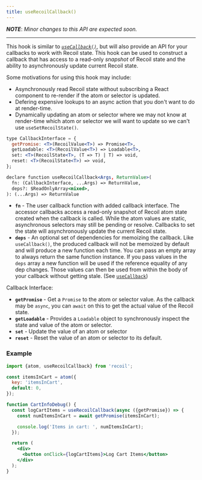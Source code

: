```yaml
---
title: useRecoilCallback()
---
```


***NOTE***: *Minor changes to this API are expected soon.*

----

This hook is similar to [*`useCallback()`*](https://reactjs.org/docs/hooks-reference.html#usecallback), but will also provide an API for your callbacks to work with Recoil state.  This hook can be used to construct a callback that has access to a read-only *snapshot* of Recoil state and the ability to asynchronously update current Recoil state.

Some motivations for using this hook may include:
* Asynchronously read Recoil state without subscribing a React component to re-render if the atom or selector is updated.
* Defering expensive lookups to an async action that you don't want to do at render-time.
* Dynamically updating an atom or selector where we may not know at render-time which atom or selector we will want to update so we can't use `useSetRecoilState()`.

```jsx
type CallbackInterface = {
  getPromise: <T>(RecoilValue<T>) => Promise<T>,
  getLoadable: <T>(RecoilValue<T>) => Loadable<T>,
  set: <T>(RecoilState<T>, (T => T) | T) => void,
  reset: <T>(RecoilState<T>) => void,
};

declare function useRecoilCallback<Args, ReturnValue>(
  fn: (CallbackInterface, ...Args) => ReturnValue,
  deps?: $ReadOnlyArray<mixed>,
): (...Args) => ReturnValue
```

* **`fn`** - The user callback function with added callback interface.  The accessor callbacks access a read-only snapshot of Recoil atom state created when the callback is called.  While the atom values are static, asynchronous selectors may still be pending or resolve.  Callbacks to set the state will asynchronously update the current Recoil state.
* **`deps`** - An optional set of dependencies for memoizing the callback.  Like `useCallback()`, the produced callback will not be memoized by default and will produce a new function each time.  You can pass an empty array to always return the same function instance.  If you pass values in the `deps` array a new function will be used if the reference equality of any dep changes.  Those values can then be used from within the body of your callback without getting stale.  (See [`useCallback`](https://reactjs.org/docs/hooks-reference.html#usecallback))

Callback Interface:
* **`getPromise`** - Get a `Promise` to the atom or selector value.  As the callback may be `async`, you can `await` on this to get the actual value of the Recoil state.
* **`getLoadable`** - Provides a `Loadable` object to synchronously inspect the state and value of the atom or selector.
* **`set`** - Update the value of an atom or selector
* **`reset`** - Reset the value of an atom or selector to its default.

### Example

```jsx
import {atom, useRecoilCallback} from 'recoil';

const itemsInCart = atom({
  key: 'itemsInCart',
  default: 0,
});

function CartInfoDebug() {
  const logCartItems = useRecoilCallback(async ({getPromise}) => {
    const numItemsInCart = await getPromise(itemsInCart);

    console.log('Items in cart: ', numItemsInCart);
  });

  return (
    <div>
      <button onClick={logCartItems}>Log Cart Items</button>
    </div>
  );
}
```
